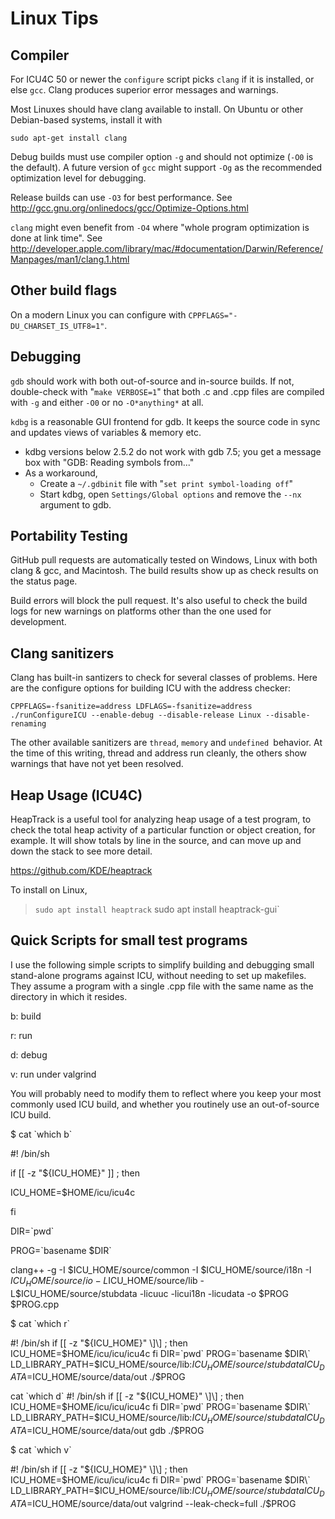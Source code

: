 # Linux Tips

## Compiler

For ICU4C 50 or newer the `configure` script picks `clang` if it is installed,
or else `gcc`. Clang produces superior error messages and warnings.

Most Linuxes should have clang available to install. On Ubuntu or other
Debian-based systems, install it with

```none
sudo apt-get install clang
```

Debug builds must use compiler option `-g` and should not optimize (`-O0` is the
default). A future version of `gcc` might support `-Og` as the recommended
optimization level for debugging.

Release builds can use `-O3` for best performance. See
<http://gcc.gnu.org/onlinedocs/gcc/Optimize-Options.html>

`clang` might even benefit from `-O4` where "whole program optimization is done
at link time". See
<http://developer.apple.com/library/mac/#documentation/Darwin/Reference/Manpages/man1/clang.1.html>

## Other build flags

On a modern Linux you can configure with `CPPFLAGS="-DU_CHARSET_IS_UTF8=1"`.

## Debugging

`gdb` should work with both out-of-source and in-source builds. If not,
double-check with "`make VERBOSE=1`" that both .c and .cpp files are compiled
with `-g` and either `-O0` or no `-O*anything*` at all.

`kdbg` is a reasonable GUI frontend for gdb. It keeps the source code in sync
and updates views of variables & memory etc.

*   kdbg versions below 2.5.2 do not work with gdb 7.5; you get a message box
    with "GDB: Reading symbols from..."
*   As a workaround,
    *   Create a `~/.gdbinit` file with "`set print symbol-loading off`"
    *   Start kdbg, open `Settings/Global options` and remove the `--nx`
        argument to gdb.

## Portability Testing

GitHub pull requests are automatically tested on Windows, Linux with both clang
& gcc, and Macintosh. The build results show up as check results on the status
page.

Build errors will block the pull request. It's also useful to check the build
logs for new warnings on platforms other than the one used for development.

## Clang sanitizers

Clang has built-in santizers to check for several classes of problems. Here are
the configure options for building ICU with the address checker:

`CPPFLAGS=-fsanitize=address LDFLAGS=-fsanitize=address ./runConfigureICU
--enable-debug --disable-release Linux --disable-renaming`

The other available sanitizers are `thread`, `memory` and `undefined `behavior.
At the time of this writing, thread and address run cleanly, the others show
warnings that have not yet been resolved.

## Heap Usage (ICU4C)

HeapTrack is a useful tool for analyzing heap usage of a test program, to check
the total heap activity of a particular function or object creation, for
example. It will show totals by line in the source, and can move up and down the
stack to see more detail.

<https://github.com/KDE/heaptrack>

To install on Linux,

> `sudo apt install heaptrack`
> sudo apt install heaptrack-gui`

## Quick Scripts for small test programs

I use the following simple scripts to simplify building and debugging small
stand-alone programs against ICU, without needing to set up makefiles. They
assume a program with a single .cpp file with the same name as the directory in
which it resides.

b: build

r: run

d: debug

v: run under valgrind

You will probably need to modify them to reflect where you keep your most
commonly used ICU build, and whether you routinely use an out-of-source ICU
build.

$ cat \`which b\`

#! /bin/sh

if \[\[ -z "${ICU_HOME}" \]\] ; then

ICU_HOME=$HOME/icu/icu4c

fi

DIR=\`pwd\`

PROG=\`basename $DIR\`

clang++ -g -I $ICU_HOME/source/common -I $ICU_HOME/source/i18n -I
$ICU_HOME/source/io -L$ICU_HOME/source/lib -L$ICU_HOME/source/stubdata -licuuc
-licui18n -licudata -o $PROG $PROG.cpp

$ cat \`which r\`

#! /bin/sh
if \[\[ -z "${ICU_HOME}" \]\] ; then
ICU_HOME=$HOME/icu/icu/icu4c
fi
DIR=\`pwd\`
PROG=\`basename $DIR\`
LD_LIBRARY_PATH=$ICU_HOME/source/lib:$ICU_HOME/source/stubdata
ICU_DATA=$ICU_HOME/source/data/out ./$PROG

cat \`which d\`
#! /bin/sh
if \[\[ -z "${ICU_HOME}" \]\] ; then
ICU_HOME=$HOME/icu/icu/icu4c
fi
DIR=\`pwd\`
PROG=\`basename $DIR\`
LD_LIBRARY_PATH=$ICU_HOME/source/lib:$ICU_HOME/source/stubdata
ICU_DATA=$ICU_HOME/source/data/out gdb ./$PROG

$ cat \`which v\`

#! /bin/sh
if \[\[ -z "${ICU_HOME}" \]\] ; then
ICU_HOME=$HOME/icu/icu/icu4c
fi
DIR=\`pwd\`
PROG=\`basename $DIR\`
LD_LIBRARY_PATH=$ICU_HOME/source/lib:$ICU_HOME/source/stubdata
ICU_DATA=$ICU_HOME/source/data/out valgrind --leak-check=full ./$PROG
